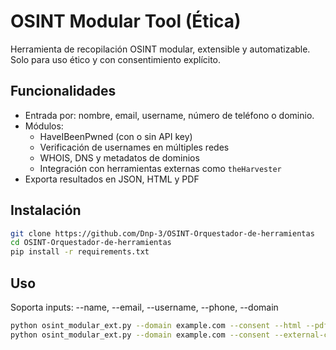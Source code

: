 # OSINT Modular Tool (Ética)

Herramienta de recopilación OSINT modular, extensible y automatizable. Solo para uso ético y con consentimiento explícito.

## Funcionalidades

- Entrada por: nombre, email, username, número de teléfono o dominio.
- Módulos:
  - HaveIBeenPwned (con o sin API key)
  - Verificación de usernames en múltiples redes
  - WHOIS, DNS y metadatos de dominios
  - Integración con herramientas externas como `theHarvester`
- Exporta resultados en JSON, HTML y PDF

##  Instalación

```bash
git clone https://github.com/Dnp-3/OSINT-Orquestador-de-herramientas
cd OSINT-Orquestador-de-herramientas
pip install -r requirements.txt
```
## Uso
Soporta inputs: --name, --email, --username, --phone, --domain
```bash
python osint_modular_ext.py --domain example.com --consent --html --pdf
python osint_modular_ext.py --domain example.com --consent --external-cmd "theHarvester -d {domain} -b all -l 200 -f {outbase}"
```
